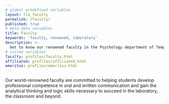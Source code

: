 ```yaml
---
# global predefined variables
layout: tla_faculty
permalink: /faculty/
published: true
# meta-data variables
title: Faculty
keywords: 'faculty, renowned, laboratory'
description: >-
  Get to know our renowned faculty in the Psychology department of Temple University’s College of Liberal Arts.
# custom variables
faculty: profiles/faculty.html
affiliated: profiles/affiliated.html
emeritus: profiles/emeritus.html
---
```

Our world-renowned faculty are committed to helping students develop professional competence in oral and written communication and gain the analytical thinking and logic skills necessary to succeed in the laboratory, the classroom and beyond.

